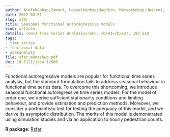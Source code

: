 ```yaml
---
author: Atefeh&nbsp;Zamani, Hossein&nbsp;Haghbin, Maryam&nbsp;Hashemi, Rob&nbsp;J&nbsp;Hyndman
date: 2022-03-01
slug: sfar
title: Seasonal functional autoregressive models
kind: article
details: <em>J Time Series Analysis</em>, <b>43</b>(2), 197-218
tags:
- time series
- functional data
- seasonality
file: sfar_monashwp.pdf
doi: 10.1111/jtsa.12608
---
```


Functional autoregressive models are popular for functional time series analysis, but the standard formulation fails to address seasonal behaviour in functional time series data. To overcome this shortcoming, we introduce seasonal functional autoregressive time series models. For the model of order one, we derive sufficient stationarity conditions and limiting behaviour, and provide estimation and prediction methods. Moreover, we consider a portmanteau test for testing the adequacy of this model, and we derive its asymptotic distribution. The merits of this model is demonstrated using simulation studies and via an application to hourly pedestrian counts.

**R package**: [Rsfar](https://github.com/haghbinh/sfar)
